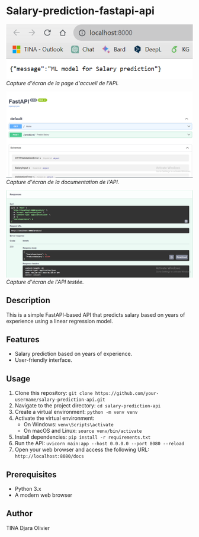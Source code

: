# Salary-prediction-fastapi-api

![Capture d'écran de la page d'accueil](ind.png)
*Capture d'écran de la page d'accueil de l'API.*

![Capture d'écran de la documentation de l'API](docs.png)
*Capture d'écran de la documentation de l'API.*

![Capture d'écran de l'API testée](api_test.png)
*Capture d'écran de l'API testée.*

## Description
This is a simple FastAPI-based API that predicts salary based on years of experience using a linear regression model.

## Features
- Salary prediction based on years of experience.
- User-friendly interface.

## Usage
1. Clone this repository: `git clone https://github.com/your-username/salary-prediction-api.git`
2. Navigate to the project directory: `cd salary-prediction-api`
3. Create a virtual environment: `python -m venv venv`
4. Activate the virtual environment:
   - On Windows: `venv\Scripts\activate`
   - On macOS and Linux: `source venv/bin/activate`
5. Install dependencies: `pip install -r requirements.txt`
6. Run the API: `uvicorn main:app --host 0.0.0.0 --port 8080 --reload`
7. Open your web browser and access the following URL: `http://localhost:8080/docs`

## Prerequisites
- Python 3.x
- A modern web browser

## Author
TINA Djara Olivier
